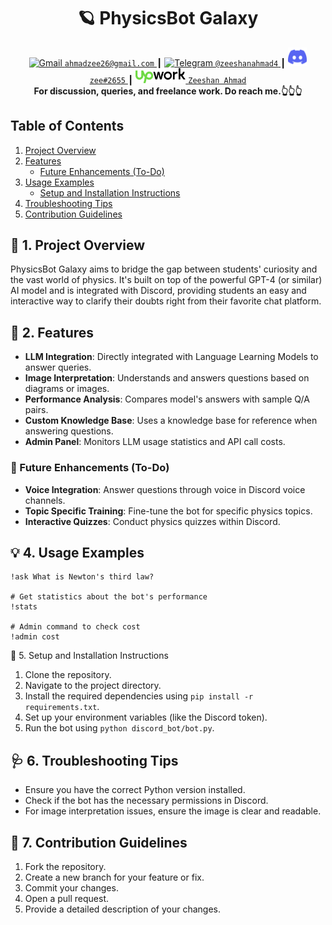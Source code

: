 <h1 align="center">🪐 PhysicsBot Galaxy</h1>

<div align="center">
  <a href="https://mail.google.com/mail/u/?authuser=ahmadzee26@gmail.com">
    <img alt="Gmail" width="30px" src="https://edent.github.io/SuperTinyIcons/images/svg/gmail.svg" />
    <code>ahmadzee26@gmail.com</code>
  </a>
  <span> ┃ </span>
  
  <a href="https://t.me/zeeshanahmad4">
    <img alt="Telegram" width="30px" src="https://edent.github.io/SuperTinyIcons/images/svg/telegram.svg" />
    <code>@zeeshanahmad4</code>
  </a>
  <span> ┃ </span>
  
  <a href="https://discord.com">
    <img alt="Discord" width="30px" src="https://github.com/Zeeshanahmad4/RealEstateMate-WhatsApp-Group-Management-Bot/blob/main/discord-icon-svgrepo-com.svg" />
    <code>zee#2655</code>
  </a>
  <span> ┃ </span>
  
  <a href="https://www.upwork.com/freelancers/zeeshanahmad291">
    <img alt="Upwork" width="80px" src="https://github.com/Zeeshanahmad4/Zeeshanahmad4/blob/main/upwork.svg" />
    <code>Zeeshan Ahmad</code>
  </a>
  
  <br />
  <strong>For discussion, queries, and freelance work. Do reach me.👆👆👆</strong>
</div>

## Table of Contents

1. [Project Overview](#1-project-overview)
2. [Features](#2-features)
    - [Future Enhancements (To-Do)](#3-future-enhancements-to-do)
4. [Usage Examples](#4-usage-examples)
    - [Setup and Installation Instructions](#5-setup-and-installation-instructions)
6. [Troubleshooting Tips](#6-troubleshooting-tips)
7. [Contribution Guidelines](#7-contribution-guidelines)




## 📜 1. Project Overview

PhysicsBot Galaxy aims to bridge the gap between students' curiosity and the vast world of physics. It's built on top of the powerful GPT-4 (or similar) AI model and is integrated with Discord, providing students an easy and interactive way to clarify their doubts right from their favorite chat platform.

## 🚀 2. Features

- **LLM Integration**: Directly integrated with Language Learning Models to answer queries.
- **Image Interpretation**: Understands and answers questions based on diagrams or images.
- **Performance Analysis**: Compares model's answers with sample Q/A pairs.
- **Custom Knowledge Base**: Uses a knowledge base for reference when answering questions.
- **Admin Panel**: Monitors LLM usage statistics and API call costs.

### 🌱 Future Enhancements (To-Do)

- **Voice Integration**: Answer questions through voice in Discord voice channels.
- **Topic Specific Training**: Fine-tune the bot for specific physics topics.
- **Interactive Quizzes**: Conduct physics quizzes within Discord.

## 💡 4. Usage Examples

``` # Ask the bot a physics question
!ask What is Newton's third law?

# Get statistics about the bot's performance
!stats

# Admin command to check cost
!admin cost
 ```

🔧 5. Setup and Installation Instructions

1. Clone the repository.
2. Navigate to the project directory.
3. Install the required dependencies using `pip install -r requirements.txt`.
4. Set up your environment variables (like the Discord token).
5. Run the bot using `python discord_bot/bot.py`.


## 🩺 6. Troubleshooting Tips

- Ensure you have the correct Python version installed.
- Check if the bot has the necessary permissions in Discord.
- For image interpretation issues, ensure the image is clear and readable.


## 🤝 7. Contribution Guidelines

1. Fork the repository.
2. Create a new branch for your feature or fix.
3. Commit your changes.
4. Open a pull request.
5. Provide a detailed description of your changes.




